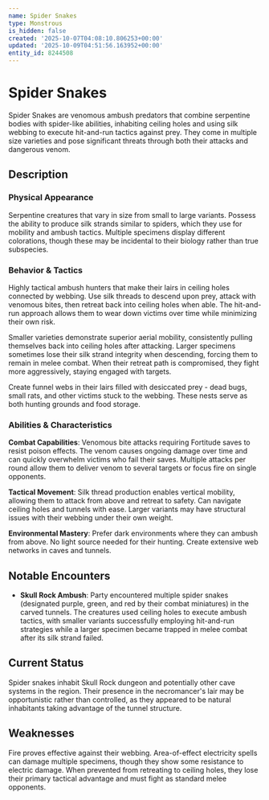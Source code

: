 ```yaml
---
name: Spider Snakes
type: Monstrous
is_hidden: false
created: '2025-10-07T04:08:10.806253+00:00'
updated: '2025-10-09T04:51:56.163952+00:00'
entity_id: 8244508
---
```


# Spider Snakes

Spider Snakes are venomous ambush predators that combine serpentine bodies with spider-like abilities, inhabiting ceiling holes and using silk webbing to execute hit-and-run tactics against prey. They come in multiple size varieties and pose significant threats through both their attacks and dangerous venom.

## Description

### Physical Appearance

Serpentine creatures that vary in size from small to large variants. Possess the ability to produce silk strands similar to spiders, which they use for mobility and ambush tactics. Multiple specimens display different colorations, though these may be incidental to their biology rather than true subspecies.

### Behavior & Tactics

Highly tactical ambush hunters that make their lairs in ceiling holes connected by webbing. Use silk threads to descend upon prey, attack with venomous bites, then retreat back into ceiling holes when able. The hit-and-run approach allows them to wear down victims over time while minimizing their own risk.

Smaller varieties demonstrate superior aerial mobility, consistently pulling themselves back into ceiling holes after attacking. Larger specimens sometimes lose their silk strand integrity when descending, forcing them to remain in melee combat. When their retreat path is compromised, they fight more aggressively, staying engaged with targets.

Create funnel webs in their lairs filled with desiccated prey - dead bugs, small rats, and other victims stuck to the webbing. These nests serve as both hunting grounds and food storage.

### Abilities & Characteristics

**Combat Capabilities**: Venomous bite attacks requiring Fortitude saves to resist poison effects. The venom causes ongoing damage over time and can quickly overwhelm victims who fail their saves. Multiple attacks per round allow them to deliver venom to several targets or focus fire on single opponents.

**Tactical Movement**: Silk thread production enables vertical mobility, allowing them to attack from above and retreat to safety. Can navigate ceiling holes and tunnels with ease. Larger variants may have structural issues with their webbing under their own weight.

**Environmental Mastery**: Prefer dark environments where they can ambush from above. No light source needed for their hunting. Create extensive web networks in caves and tunnels.

## Notable Encounters

- **Skull Rock Ambush**: Party encountered multiple spider snakes (designated purple, green, and red by their combat miniatures) in the carved tunnels. The creatures used ceiling holes to execute ambush tactics, with smaller variants successfully employing hit-and-run strategies while a larger specimen became trapped in melee combat after its silk strand failed.

## Current Status

Spider snakes inhabit Skull Rock dungeon and potentially other cave systems in the region. Their presence in the necromancer's lair may be opportunistic rather than controlled, as they appeared to be natural inhabitants taking advantage of the tunnel structure.

## Weaknesses

Fire proves effective against their webbing. Area-of-effect electricity spells can damage multiple specimens, though they show some resistance to electric damage. When prevented from retreating to ceiling holes, they lose their primary tactical advantage and must fight as standard melee opponents.
